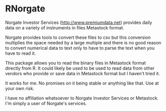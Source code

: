 # RNorgate

Norgate Investor Services (http://www.premiumdata.net) provides daily 
data on a variety of instruments in files Metastock format.

Norgate provides tools to convert these files to csv but this conversion
multiplies the space needed by a large multiple and there is no good reason
to convert numerical data to text only to have to parse the text when you
have to read it.

This package allows you to read the binary files in Metastock format
directly from R. It could likely be used to  be used to read data
from other vendors who provide or save data in Metastock format but I haven't
tried it.

It works for me. No promises on it being stable or anything like that. Use
at your own risk.

I have no affiliation whatsoever to Norgate Investor Services or Metastock.
I'm simply a user of Norgate's services.
